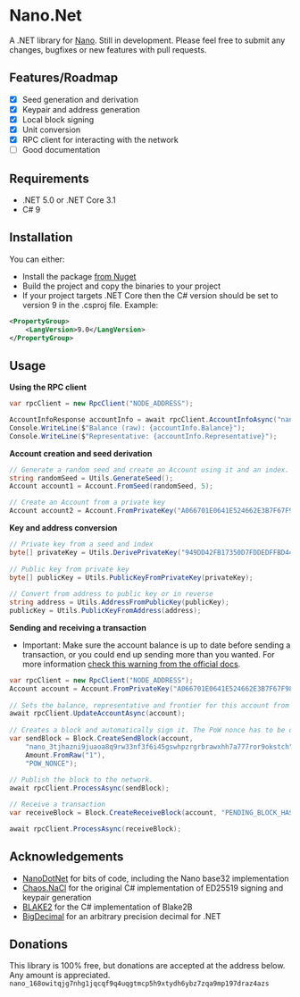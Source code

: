 # Nano.Net
A .NET library for [Nano](https://nano.org).
Still in development. Please feel free to submit any changes, bugfixes or new features with pull requests.


## Features/Roadmap
* [x] Seed generation and derivation
* [x] Keypair and address generation
* [x] Local block signing
* [x] Unit conversion
* [x] RPC client for interacting with the network
* [ ] Good documentation

## Requirements
* .NET 5.0 or .NET Core 3.1
* C# 9

## Installation
You can either:
* Install the package [from Nuget](https://www.nuget.org/packages/Nano.Net/)
* Build the project and copy the binaries to your project
* If your project targets .NET Core then the C# version should be set to version 9 in the .csproj file. Example: 
```xml
<PropertyGroup>
	<LangVersion>9.0</LangVersion>
</PropertyGroup>
```


## Usage
**Using the RPC client**
```c#
var rpcClient = new RpcClient("NODE_ADDRESS");

AccountInfoResponse accountInfo = await rpcClient.AccountInfoAsync("nano_3r9rdhbipf9xsnpxdhf7h7kebo8iyfefc9s3bcx4racody5wubz1y1kzaon9");
Console.WriteLine($"Balance (raw): {accountInfo.Balance}");
Console.WriteLine($"Representative: {accountInfo.Representative}");
```

**Account creation and seed derivation**
```c#
// Generate a random seed and create an Account using it and an index.
string randomSeed = Utils.GenerateSeed();
Account account1 = Account.FromSeed(randomSeed, 5);

// Create an Account from a private key
Account account2 = Account.FromPrivateKey("A066701E0641E524662E3B7F67F98A248C300017BAA8AA0D91A95A2BCAF8D4D8");
```

**Key and address conversion**
```c#
// Private key from a seed and index
byte[] privateKey = Utils.DerivePrivateKey("949DD42FB17350D7FDDEDFFBD44CB1D4DF977026E715E0C91C5A62FB6CA72716", index: 5);
            
// Public key from private key
byte[] publicKey = Utils.PublicKeyFromPrivateKey(privateKey);
            
// Convert from address to public key or in reverse
string address = Utils.AddressFromPublicKey(publicKey);
publicKey = Utils.PublicKeyFromAddress(address);
```

**Sending and receiving  a transaction**  
* Important: Make sure the account balance is up to date before sending a transaction,
  or you could end up sending more than you wanted.
  For more information [check this warning from the official docs](https://docs.nano.org/integration-guides/key-management/?h=bip#:~:text=Warning,account_info%20RPC%20call.).
```c#
var rpcClient = new RpcClient("NODE_ADDRESS");
Account account = Account.FromPrivateKey("A066701E0641E524662E3B7F67F98A248C300017BAA8AA0D91A95A2BCAF8D4D8");
            
// Sets the balance, representative and frontier for this account from a node. Can also be set manually.
await rpcClient.UpdateAccountAsync(account);
            
// Creates a block and automatically sign it. The PoW nonce has to be obtained externally.
var sendBlock = Block.CreateSendBlock(account,
    "nano_3tjhazni9juaoa8q9rw33nf3f6i45gswhpzrgrbrawxhh7a777ror9okstch",
    Amount.FromRaw("1"), 
    "POW_NONCE");
            
// Publish the block to the network.
await rpcClient.ProcessAsync(sendBlock);

// Receive a transaction
var receiveBlock = Block.CreateReceiveBlock(account, "PENDING_BLOCK_HASH", Amount.FromRaw("1"), "POW_NONCE"); // You can also get pending blocks for an account using the rpc client and use a PendingBlock object as an argument.

await rpcClient.ProcessAsync(receiveBlock);
```


## Acknowledgements
* [NanoDotNet](https://github.com/Flufd/NanoDotNet) for bits of code, including the Nano base32 implementation
* [Chaos.NaCl](https://github.com/CodesInChaos/Chaos.NaCl) for the original C# implementation of ED25519 signing and keypair generation
* [BLAKE2](https://github.com/BLAKE2/BLAKE2) for the C# implementation of Blake2B
* [BigDecimal](https://github.com/AdamWhiteHat/BigDecimal) for an arbitrary precision decimal for .NET

## Donations
This library is 100% free, but donations are accepted at the address below. Any amount is appreciated.
`nano_168owitqjg7nhg1jqcqf9q4uqgtmcp5h9xtydh6ybz7zqa9mp197draz4azs`
